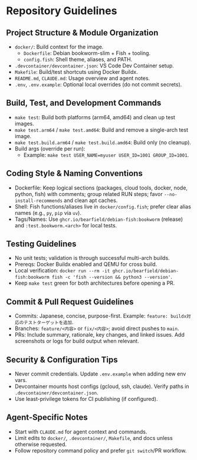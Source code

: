 # Repository Guidelines

## Project Structure & Module Organization
- `docker/`: Build context for the image.
  - `Dockerfile`: Debian bookworm-slim + Fish + tooling.
  - `config.fish`: Shell theme, aliases, and PATH.
- `.devcontainer/devcontainer.json`: VS Code Dev Container setup.
- `Makefile`: Build/test shortcuts using Docker Buildx.
- `README.md`, `CLAUDE.md`: Usage overview and agent notes.
- `.env`, `.env.example`: Optional local overrides (do not commit secrets).

## Build, Test, and Development Commands
- `make test`: Build both platforms (arm64, amd64) and clean up test images.
- `make test.arm64` / `make test.amd64`: Build and remove a single-arch test image.
- `make test.build.arm64` / `make test.build.amd64`: Build only (no cleanup).
- Build args (override per run):
  - Example: `make test USER_NAME=myuser USER_ID=1001 GROUP_ID=1001`.

## Coding Style & Naming Conventions
- Dockerfile: Keep logical sections (packages, cloud tools, docker, node, python, fish) with comments; group related RUN steps; favor `--no-install-recommends` and clean apt caches.
- Shell: Fish functions/aliases live in `docker/config.fish`; prefer clear alias names (e.g., `py`, `pip` via `uv`).
- Tags/Names: Use `ghcr.io/bearfield/debian-fish:bookworm` (release) and `:test.bookworm.<arch>` for local tests.

## Testing Guidelines
- No unit tests; validation is through successful multi-arch builds.
- Prereqs: Docker Buildx enabled and QEMU for cross build.
- Local verification: `docker run --rm -it ghcr.io/bearfield/debian-fish:bookworm fish -c 'fish --version && python3 --version'`.
- Keep `make test` green for both architectures before opening a PR.

## Commit & Pull Request Guidelines
- Commits: Japanese, concise, purpose-first. Example: `feature: buildx対応のテストターゲットを追加`.
- Branches: `feature/<内容>` or `fix/<内容>`; avoid direct pushes to `main`.
- PRs: Include summary, rationale, key changes, and linked issues. Add screenshots or logs for build output when relevant.

## Security & Configuration Tips
- Never commit credentials. Update `.env.example` when adding new env vars.
- Devcontainer mounts host configs (gcloud, ssh, claude). Verify paths in `.devcontainer/devcontainer.json`.
- Use least-privilege tokens for CI publishing (if configured).

## Agent-Specific Notes
- Start with `CLAUDE.md` for agent context and commands.
- Limit edits to `docker/`, `.devcontainer/`, `Makefile`, and docs unless otherwise requested.
- Follow repository command policy and prefer `git switch`/PR workflow.

